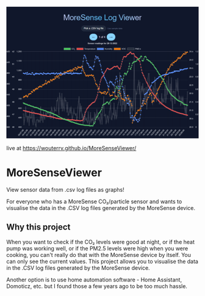 ![Screenshot of the log viewer](./public/log%20viewer%20screenshot.png)

live at https://wouterrv.github.io/MoreSenseViewer/

# MoreSenseViewer

View sensor data from .csv log files as graphs!

For everyone who has a MoreSense CO₂/particle sensor and wants to visualise the data in the .CSV log files generated by the MoreSense device.

## Why this project

When you want to check if the CO₂ levels were good at night, or if the heat pump was working well, or if the PM2.5 levels were high when you were cooking, you can't really do that with the MoreSense device by itself. You can only see the current values. This project allows you to visualise the data in the .CSV log files generated by the MoreSense device.

Another option is to use home automation software - Home Assistant, Domoticz, etc. but I found those a few years ago to be too much hassle.
